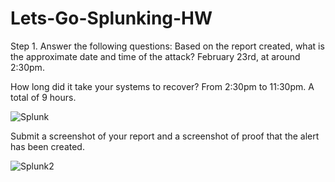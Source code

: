 # Lets-Go-Splunking-HW

Step 1. Answer the following questions:
Based on the report created, what is the approximate date and time of the attack?
February 23rd, at around 2:30pm.

How long did it take your systems to recover?
From 2:30pm to 11:30pm. A total of 9 hours.

![Splunk](https://user-images.githubusercontent.com/77302201/125696744-894d3c24-ff6b-4e32-95d4-b09d0f293483.png)

Submit a screenshot of your report and a screenshot of proof that the alert has been created.

![Splunk2](https://user-images.githubusercontent.com/77302201/125706293-05b72d70-7ea5-4471-9d35-f3b8c9e81a92.png)
